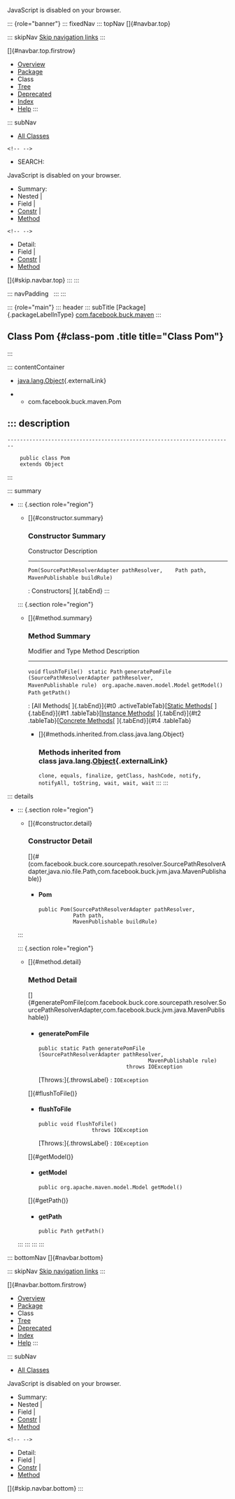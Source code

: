 <div>

JavaScript is disabled on your browser.

</div>

::: {role="banner"}
::: fixedNav
::: topNav
[]{#navbar.top}

::: skipNav
[Skip navigation links](#skip.navbar.top "Skip navigation links")
:::

[]{#navbar.top.firstrow}

-   [Overview](../../../../index.html)
-   [Package](package-summary.html)
-   Class
-   [Tree](package-tree.html)
-   [Deprecated](../../../../deprecated-list.html)
-   [Index](../../../../index-all.html)
-   [Help](../../../../help-doc.html)
:::

::: subNav
-   [All Classes](../../../../allclasses.html)

```{=html}
<!-- -->
```
-   SEARCH:

<div>

<div>

JavaScript is disabled on your browser.

</div>

</div>

<div>

-   Summary: 
-   Nested \| 
-   Field \| 
-   [Constr](#constructor.summary) \| 
-   [Method](#method.summary)

```{=html}
<!-- -->
```
-   Detail: 
-   Field \| 
-   [Constr](#constructor.detail) \| 
-   [Method](#method.detail)

</div>

[]{#skip.navbar.top}
:::
:::

::: navPadding
 
:::
:::

::: {role="main"}
::: header
::: subTitle
[Package]{.packageLabelInType} [com.facebook.buck.maven](package-summary.html)
:::

## Class Pom {#class-pom .title title="Class Pom"}
:::

::: contentContainer
-   [java.lang.Object](http://docs.oracle.com/javase/7/docs/api/java/lang/Object.html?is-external=true "class or interface in java.lang"){.externalLink}

-   -   com.facebook.buck.maven.Pom

::: description
-   

    ------------------------------------------------------------------------

        public class Pom
        extends Object
:::

::: summary
-   ::: {.section role="region"}
    -   []{#constructor.summary}

        ### Constructor Summary

          Constructor                                                                                  Description
          -------------------------------------------------------------------------------------------- -------------
          `Pom​(SourcePathResolverAdapter pathResolver,    Path path,    MavenPublishable buildRule)`    

          : Constructors[ ]{.tabEnd}
    :::

    ::: {.section role="region"}
    -   []{#method.summary}

        ### Method Summary

          Modifier and Type                Method                                                                                            Description
          -------------------------------- ------------------------------------------------------------------------------------------------- -------------
          `void`                           `flushToFile()`                                                                                    
          `static Path`                    `generatePomFile​(SourcePathResolverAdapter pathResolver,                MavenPublishable rule)`    
          `org.apache.maven.model.Model`   `getModel()`                                                                                       
          `Path`                           `getPath()`                                                                                        

          : [All Methods[ ]{.tabEnd}]{#t0 .activeTableTab}[[Static
          Methods](javascript:show(1);)[ ]{.tabEnd}]{#t1
          .tableTab}[[Instance
          Methods](javascript:show(2);)[ ]{.tabEnd}]{#t2
          .tableTab}[[Concrete
          Methods](javascript:show(8);)[ ]{.tabEnd}]{#t4 .tableTab}

        -   []{#methods.inherited.from.class.java.lang.Object}

            ### Methods inherited from class java.lang.[Object](http://docs.oracle.com/javase/7/docs/api/java/lang/Object.html?is-external=true "class or interface in java.lang"){.externalLink}

            `clone, equals, finalize, getClass, hashCode, notify, notifyAll, toString, wait, wait, wait`
    :::
:::

::: details
-   ::: {.section role="region"}
    -   []{#constructor.detail}

        ### Constructor Detail

        []{#<init>(com.facebook.buck.core.sourcepath.resolver.SourcePathResolverAdapter,java.nio.file.Path,com.facebook.buck.jvm.java.MavenPublishable)}

        -   #### Pom

                public Pom​(SourcePathResolverAdapter pathResolver,
                           Path path,
                           MavenPublishable buildRule)
    :::

    ::: {.section role="region"}
    -   []{#method.detail}

        ### Method Detail

        []{#generatePomFile(com.facebook.buck.core.sourcepath.resolver.SourcePathResolverAdapter,com.facebook.buck.jvm.java.MavenPublishable)}

        -   #### generatePomFile

            ``` methodSignature
            public static Path generatePomFile​(SourcePathResolverAdapter pathResolver,
                                               MavenPublishable rule)
                                        throws IOException
            ```

            [Throws:]{.throwsLabel}
            :   `IOException`

        []{#flushToFile()}

        -   #### flushToFile

            ``` methodSignature
            public void flushToFile()
                             throws IOException
            ```

            [Throws:]{.throwsLabel}
            :   `IOException`

        []{#getModel()}

        -   #### getModel

            ``` methodSignature
            public org.apache.maven.model.Model getModel()
            ```

        []{#getPath()}

        -   #### getPath

            ``` methodSignature
            public Path getPath()
            ```
    :::
:::
:::
:::

::: bottomNav
[]{#navbar.bottom}

::: skipNav
[Skip navigation links](#skip.navbar.bottom "Skip navigation links")
:::

[]{#navbar.bottom.firstrow}

-   [Overview](../../../../index.html)
-   [Package](package-summary.html)
-   Class
-   [Tree](package-tree.html)
-   [Deprecated](../../../../deprecated-list.html)
-   [Index](../../../../index-all.html)
-   [Help](../../../../help-doc.html)
:::

::: subNav
-   [All Classes](../../../../allclasses.html)

<div>

<div>

JavaScript is disabled on your browser.

</div>

</div>

<div>

-   Summary: 
-   Nested \| 
-   Field \| 
-   [Constr](#constructor.summary) \| 
-   [Method](#method.summary)

```{=html}
<!-- -->
```
-   Detail: 
-   Field \| 
-   [Constr](#constructor.detail) \| 
-   [Method](#method.detail)

</div>

[]{#skip.navbar.bottom}
:::
